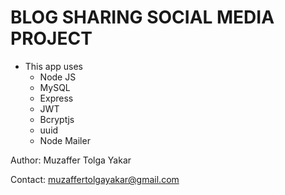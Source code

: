 # BLOG SHARING SOCIAL MEDIA PROJECT

- This app uses
  - Node JS
  - MySQL
  - Express
  - JWT
  - Bcryptjs
  - uuid
  - Node Mailer

Author: Muzaffer Tolga Yakar

Contact: muzaffertolgayakar@gmail.com